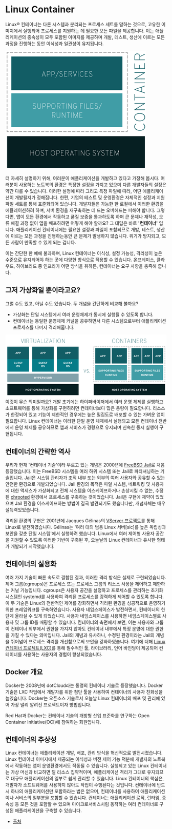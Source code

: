 # Linux Container
Linux® 컨테이너는 다른 시스템과 분리되는 프로세스 세트를 말하는 것으로, 고유한 이미지에서 실행되어 프로세스를 지원하는 데 필요한 모든 파일을 제공합니다. 이는 애플리케이션의 종속성이 모두 포함된 이미지를 제공하며 개발, 테스트, 생산에 이르는 모든 과정을 진행하는 동안 이식성과 일관성이 유지됩니다.

![linux container](../images/linux_container.png)

더 자세히 설명하기 위해, 여러분이 애플리케이션을 개발하고 있다고 가정해 봅시다. 여러분이 사용하는 노트북의 환경은 특정한 설정을 가지고 있으며 다른 개발자들의 설정은 약간 다를 수 있습니다. 이러한 설정에 따라 그리고 특정 파일에 따라, 어떤 애플리케이션이 개발될지가 정해집니다.
한편, 기업의 테스트 및 운영환경은 자체적인 설정과 지원 파일 세트를 통해 표준화되어 있습니다. 개발자들은 가능한 한 로컬에서 이러한 환경을 에뮬레이션하려 하며, 서버 환경을 재구축하는 데 드는 오버헤드는 피해야 합니다. 
그렇다면, 앱이 모든 환경에서 작동하고 품질 보증을 통과하도록 하며 큰 문제나 재작성, 오류 해결 과정 없이 앱을 배포하려면 어떻게 해야 할까요? 그 대답은 바로 __'컨테이너'__ 입니다.
애플리케이션 컨테이너에는 필요한 설정과 파일이 포함되므로 개발, 테스트, 생산에 이르는 모든 과정을 진행하는동안 큰 문제가 발생하지 않습니다. 위기가 방지되고, 모든 사람이 만족할 수 있게 되는 겁니다.

이는 간단한 한 예에 불과하며, Linux 컨테이너는 이식성, 설정 가능성, 격리성이 높은 수준으로 유지되어야 하는 곳에 다양한 방식으로 적용할 수 있습니다. 온프레미스, 클라우드, 하이브리드 중 인프라가 어떤 방식을 취하든, 컨테이너는 요구 사항을 충족해 줍니다.

## 그저 가상화일 뿐이라고요?
그럴 수도 있고, 아닐 수도 있습니다. 두 개념을 간단하게 비교해 볼까요?

* 가상화는 단일 시스템에서 여러 운영체제가 동시에 실행될 수 있도록 합니다.
* 컨테이너는 동일한 운영체제 커널을 공유하면서 다른 시스템으로부터 애플리케이션 프로세스를 나머지 격리해줍니다.

![linux container vs virtualization](../images/linux_container_vs_virtualization.png)
이것이 무슨 의미일까요? 개발 초기에는 하이퍼바이저에서 여러 운영 체제를 실행하고 소프트웨어를 통해 가상화를 구현하려면 컨테이너보다 많은 용량이 필요합니다. 리소스가 한정되어 있고 기능이 제한적인 경우에는 높은 밀집도로 배포할 수 있는 가벼운 앱이 필요합니다.
Linux 컨테이너는 이러한 단일 운영 체제에서 실행되고 모든 컨테이너 전반에서 운영 체제를 공유하므로 앱과 서비스가 경량으로 유지되며 신속한 동시 실행이 구현됩니다.

## 컨테이너의 간략한 역사
우리가 현재 '컨테이너 기술'이라 부르고 있는 개념은 2000년에 [FreeBSD Jail](https://www.freebsd.org/doc/handbook/jails.html)로 처음 등장했습니다. 이는 FreeBSD 시스템을 여러 하위 시스템 또는 Jail로 파티셔닝하는 기술입니다. Jail은 시스템 관리자가 조직 내부 또는 외부의 여러 사용자와 공유할 수 있는 안전한 환경으로 개발되었습니다.
Jail 환경의 목적은 파일 시스템, 네트워킹 및 사용자에 대한 액세스가 가상화되고 전체 시스템을 이스케이프하거나 손상시킬 수 없는, 수정된 [chrooted](https://en.wikipedia.org/wiki/Chroot) 환경에서 프로세스를 구축하는 것이었습니다. Jail은 구현에 제약이 있었으며 Jail 환경을 이스케이프하는 방법이 결국 발견되기도 했습니다만, 개념자체는 매우 설득력있었습니다.

격리된 환경의 구현은 2001년에 Jacques Gélinas의 [VServer 프로젝트](http://linux-vserver.org/Welcome_to_Linux-VServer.org)를 통해 Linux로 발전하였습니다. Gélinas는 '여러 대의 범용 Linux 서버[sic]를 높은 독립성과 보안을 갖춘 단일 시스템'에서 실행하려 했습니다. Linux에서 여러 제어형 사용자 공간을 지원할 수 있도록 이러한 기반이 구축된 후, 오늘날의 Linux 컨테이너과 유사한 형태가 개발되기 시작했습니다.

## 컨테이너의 실용화
여러 가지 기술이 빠른 속도로 결합된 결과, 이러한 격리 방식은 실제로 구현되었습니다. 제어 그룹(cgroups)은 프로세스 또는 프로세스 그룹의 리소스 사용을 제어하고 제한하는 커널 기능입니다. cgroups은 사용자 공간을 설정하고 프로세스를 관리하는 초기화 시스템인 systemd를 사용하여 격리된 프로세스를 강력하게 제어할 수 있도록 합니다. 이 두 기술은 Linux의 전반적인 제어를 강화하면서 격리된 환경을 성공적으로 운영하기 위한 프레임워크를 구축하였습니다.
사용자 네임스페이스가 발전하면서, 컨테이너의 한 단계 올라설 수 있게 되었습니다. 사용자 네임스페이스를 사용하면 네임스페이스별로 사용자 및 그룹 ID를 매핑할 수 있습니다. 컨테이너의 측면에서 보면, 이는 사용자와 그룹이 컨테이너 외부에서 권한을 가지지 않아도 컨테이너 내부에서 특정 운영에 대한 권한을 가질 수 있다는 의미입니다. Jail의 개념과 유사하나, 수정된 환경이라는 Jail의 개념을 뛰어넘어 프로세스 격리를 개선함으로써 보안을 강화하였습니다.
여기에 더해 [Linux 컨테이너 프로젝트(LXC)](https://linuxcontainers.org/)를 통해 필수적인 툴, 라이브러리, 언어 바인딩이 제공되어 컨테이너를 사용하는 사용자의 경험이 향상되었습니다.

## Docker 개요
Docker는 2008년에 dotCloud라는 동명의 컨테이너 기술로 등장했습니다. Docker 기술은 LXC 작업에서 개발자를 위한 첨단 툴을 사용하여 컨테이너의 사용자 친화성을 높였습니다. Docker는 오픈소스 기술로서 오늘날 Linux 컨테이너의 배포 및 관리에 있어 가장 널리 알려진 프로젝트이자 방법입니다.

Red Hat과 Docker는 컨테이너 기술의 개방형 산업 표준화를 연구하는 Open Container Initiative(OCI)에 참여하는 회원입니다.

## 컨테이너의 추상성
Linux 컨테이너는 애플리케이션 개발, 배포, 관리 방식을 혁신적으로 발전시켰습니다. Linux 컨테이너 이미지에서 제공되는 이식성과 버전 제어 기능 덕분에 개발자의 노트북에서 작동하는 앱이 운영환경에서도 작동될 수 있습니다.
실행되고 있는 Linux 컨테이너는 가상 머신과 비교하면 덜 리소스 집약적이며, 애플리케이션 격리가 그대로 유지되므로 대규모 애플리케이션의 일부로 쉽게 관리할 수 있습니다.
Linux 컨테이너의 핵심은, 개발자가 소프트웨어를 사용하지 않아도 작업이 수행된다는 것입니다. 컨테이너에 반드시 하나의 애플리케이션만 포함하라는 법은 없으며, 컨테이너를 사용하여 애플리케이션이나 서비스의 일부분을 포함할 수 있습니다. 컨테이너는 애플리케이션 로직, 런타임, 종속성 등 모든 것을 포함할 수 있으며 마이크로서비스처럼 동작하는 여러 컨테이너로 구성된 애플리케이션을 구축할 수 있습니다.

* [출처](https://www.redhat.com/ko/containers/whats-a-linux-container)
